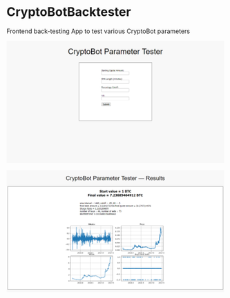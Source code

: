 # CryptoBotBacktester
Frontend back-testing App to test various CryptoBot parameters

![screenshot1](CB_tester.png "Parameter tester")

![screenshot2](CB_tester2.png "Results")

